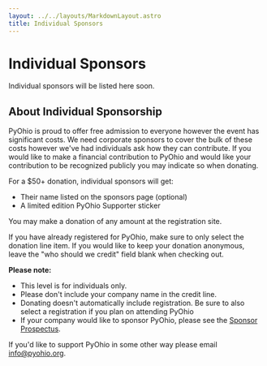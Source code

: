 ```yaml
---
layout: ../../layouts/MarkdownLayout.astro
title: Individual Sponsors
---
```


# Individual Sponsors

Individual sponsors will be listed here soon.

## About Individual Sponsorship

PyOhio is proud to offer free admission to everyone however the event has significant costs. We need corporate sponsors to cover the bulk of these costs however we've had individuals ask how they can contribute. If you would like to make a financial contribution to PyOhio and would like your contribution to be recognized publicly you may indicate so when donating.

For a $50+ donation, individual sponsors will get:

- Their name listed on the sponsors page (optional)
- A limited edition PyOhio Supporter sticker

You may make a donation of any amount at the registration site.

If you have already registered for PyOhio, make sure to only select the donation line item. If you would like to keep your donation anonymous, leave the "who should we credit" field blank when checking out.

**Please note:**

- This level is for individuals only.
- Please don't include your company name in the credit line.
- Donating doesn't automatically include registration. Be sure to also select a registration if you plan on attending PyOhio
- If your company would like to sponsor PyOhio, please see the [Sponsor Prospectus](/2024/sponsors/prospectus).

If you'd like to support PyOhio in some other way please email info@pyohio.org.
